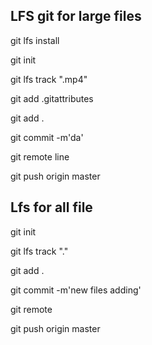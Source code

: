 ## LFS git for large files

git lfs install 

git init

git lfs track ".mp4"

git add .gitattributes

git add .

git commit -m'da'

git remote line

git push origin master

## Lfs for all file

git init

git lfs track "."

git add .

git commit -m'new files adding'

git remote

git push origin master

